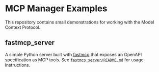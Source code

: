 # MCP Manager Examples

This repository contains small demonstrations for working with the Model Context Protocol.

## fastmcp_server

A simple Python server built with [fastmcp](https://pypi.org/project/fastmcp/) that exposes an OpenAPI specification as MCP tools. See [`fastmcp_server/README.md`](fastmcp_server/README.md) for usage instructions.
